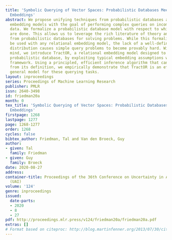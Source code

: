```yaml
---
title: 'Symbolic Querying of Vector Spaces: Probabilistic Databases Meets Relational
  Embeddings'
abstract: We propose unifying techniques from probabilistic databases and relational
  embedding models with the goal of performing complex queries on incomplete and uncertain
  data. We formalize a probabilistic database model with respect to which all queries
  are done. This allows us to leverage the rich literature of theory and algorithms
  from probabilistic databases for solving problems. While this formalization can
  be used with any relational embedding model, the lack of a well-defined joint probability
  distribution causes simple query problems to become provably hard. With this in
  mind, we introduce TractOR, a relational embedding model designed to be a tractable
  probabilistic database, by exploiting typical embedding assumptions within the probabilistic
  framework. Using a principled, efficient inference algorithm that can be derived
  from its definition, we empirically demonstrate that TractOR is an effective and
  general model for these querying tasks.
layout: inproceedings
series: Proceedings of Machine Learning Research
publisher: PMLR
issn: 2640-3498
id: friedman20a
month: 0
tex_title: 'Symbolic Querying of Vector Spaces: Probabilistic Databases Meets Relational
  Embeddings'
firstpage: 1268
lastpage: 1277
page: 1268-1277
order: 1268
cycles: false
bibtex_author: Friedman, Tal and Van den Broeck, Guy
author:
- given: Tal
  family: Friedman
- given: Guy
  family: Broeck
date: 2020-08-27
address: 
container-title: Proceedings of the 36th Conference on Uncertainty in Artificial Intelligence
  (UAI)
volume: '124'
genre: inproceedings
issued:
  date-parts:
  - 2020
  - 8
  - 27
pdf: http://proceedings.mlr.press/v124/friedman20a/friedman20a.pdf
extras: []
# Format based on citeproc: http://blog.martinfenner.org/2013/07/30/citeproc-yaml-for-bibliographies/
---
```

